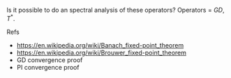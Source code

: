 Is it possible to do an spectral analysis of these operators?
Operators = $GD, T^{* }$.


Refs

- https://en.wikipedia.org/wiki/Banach_fixed-point_theorem
- https://en.wikipedia.org/wiki/Brouwer_fixed-point_theorem
- GD convergence proof
- PI convergence proof
